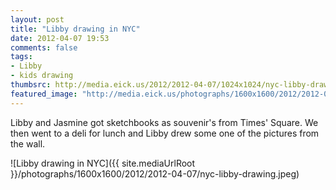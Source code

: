 ```yaml
---
layout: post
title: "Libby drawing in NYC"
date: 2012-04-07 19:53
comments: false
tags: 
- Libby
- kids drawing
thumbsrc: http://media.eick.us/2012/2012-04-07/1024x1024/nyc-libby-drawing.jpeg
featured_image: "http://media.eick.us/photographs/1600x1600/2012/2012-04-07/nyc-libby-drawing.jpeg"
---
```

Libby and Jasmine got sketchbooks as souvenir's from Times' Square.  We then went to a deli for lunch and Libby drew some one of the pictures from the wall.
 



![Libby drawing in NYC]({{ site.mediaUrlRoot }}/photographs/1600x1600/2012/2012-04-07/nyc-libby-drawing.jpeg)

